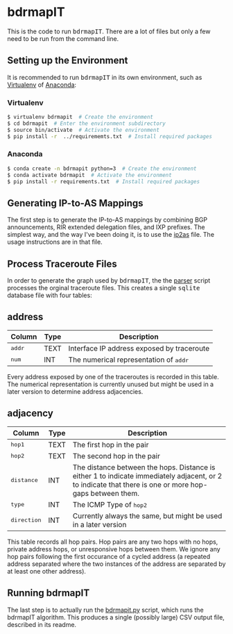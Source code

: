 # bdrmapIT
This is the code to run <tt>bdrmapIT</tt>. There are a lot of files but only a few need to be run from the command line.

## Setting up the Environment
It is recommended to run <tt>bdrmapIT</tt> in its own environment, such as [Virtualenv](https://virtualenv.pypa.io/en/stable/) of [Anaconda](https://www.anaconda.com/):

### Virtualenv
```bash
$ virtualenv bdrmapit  # Create the environment
$ cd bdrmapit  # Enter the environment subdirectory
$ source bin/activate  # Activate the environment
$ pip install -r  ../requirememts.txt  # Install required packages
```

### Anaconda
```bash
$ conda create -n bdrmapit python=3  # Create the environment
$ conda activate bdrmapit  # Activate the environment
$ pip install -r requirements.txt  # Install required packages
```

## Generating IP-to-AS Mappings
The first step is to generate the IP-to-AS mappings by combining BGP announcements, RIR extended delegation files, and IXP prefixes. The simplest way, and the way I've been doing it, is to use the [ip2as](ip2as.md) file. The usage instructions are in that file.

## Process Traceroute Files
In order to generate the graph used by <tt>bdrmapIT</tt>, the the [parser](parser.md) script processes the orginal traceroute files. This creates a single <tt>sqlite</tt> database file with four tables:

## address
|Column|Type|Description|
|---|---|---|
|<tt>addr</tt>|TEXT|Interface IP address exposed by traceroute|
|<tt>num</tt>|INT|The numerical representation of <tt>addr</tt>|

Every address exposed by one of the traceroutes is recorded in this table. The numerical representation is currently unused but might be used in a later version to determine address adjacencies.

## adjacency
|Column|Type|Description|
|---|---|---|
|<tt>hop1</tt>|TEXT|The first hop in the pair|
|<tt>hop2</tt>|TEXT|The second hop in the pair|
|<tt>distance</tt>|INT|The distance between the hops. Distance is either 1 to indicate immediately adjacent, or 2 to indicate that there is one or more hop-gaps between them.|
|<tt>type</tt>|INT|The ICMP Type of <tt>hop2</tt>|
|<tt>direction</tt>|INT|Currently always the same, but might be used in a later version|

This table records all hop pairs. Hop pairs are any two hops with no hops, private address hops, or unresponsive hops between them. We ignore any hop pairs following the first occurance of a cycled address (a repeated address separated where the two instances of the address are separated by at least one other address).

## Running bdrmapIT
The last step is to actually run the [bdrmapit.py](bdrmapit.md) script, which runs the bdrmapIT algorithm. This produces a single (possibly large) CSV output file, described in its readme.
